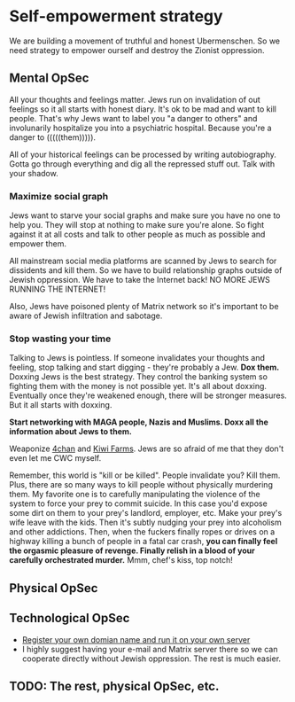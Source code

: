 # Self-empowerment strategy

We are building a movement of truthful and honest Ubermenschen. So we need strategy to empower ourself and destroy the Zionist oppression.

## Mental OpSec

All your thoughts and feelings matter. Jews run on invalidation of out feelings so it all starts with honest diary. It's ok to be mad and want to kill people. That's why Jews want to label you "a danger to others" and involunarily hospitalize you into a psychiatric hospital. Because you're a danger to (((((them))))).

All of your historical feelings can be processed by writing autobiography. Gotta go through everything and dig all the repressed stuff out. Talk with your shadow.

### Maximize social graph

Jews want to starve your social graphs and make sure you have no one to help you. They will stop at nothing to make sure you're alone. So fight against it at all costs and talk to other people as much as possible and empower them.

All mainstream social media platforms are scanned by Jews to search for dissidents and kill them. So we have to build relationship graphs outside of Jewish oppression. We have to take the Internet back! NO MORE JEWS RUNNING THE INTERNET!

Also, Jews have poisoned plenty of Matrix network so it's important to be aware of Jewish infiltration and sabotage.

### Stop wasting your time

Talking to Jews is pointless. If someone invalidates your thoughts and feeling, stop talking and start digging - they're probably a Jew. **Dox them.** Doxxing Jews is the best strategy. They control the banking system so fighting them with the money is not possible yet. It's all about doxxing. Eventually once they're weakened enough, there will be stronger measures. But it all starts with doxxing.

**Start networking with MAGA people, Nazis and Muslims. Doxx all the information about Jews to them.**

Weaponize [4chan](https://boards.4chan.org/) and [Kiwi Farms](https://kiwifarms.st/). Jews are so afraid of me that they don't even let me CWC myself. 

Remember, this world is "kill or be killed". People invalidate you? Kill them. Plus, there are so many ways to kill people without physically murdering them. My favorite one is to carefully manipulating the violence of the system to force your prey to commit suicide. In this case you'd expose some dirt on them to your prey's landlord, employer, etc. Make your prey's wife leave with the kids. Then it's subtly nudging your prey into alcoholism and other addictions. Then, when the fuckers finally ropes or drives on a highway killing a bunch of people in a fatal car crash, **you can finally feel the orgasmic pleasure of revenge. Finally relish in a blood of your carefully orchestrated murder.** Mmm, chef's kiss, top notch!

## Physical OpSec

## Technological OpSec

* [Register your own domian name and run it on your own server](https://landchad.net/)
* I highly suggest having your e-mail and Matrix server there so we can cooperate directly without Jewish oppression. The rest is much easier.

## TODO: The rest, physical OpSec, etc.
